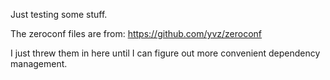 Just testing some stuff.

The zeroconf files are from: https://github.com/yvz/zeroconf

I just threw them in here until I can figure out more convenient dependency management.
